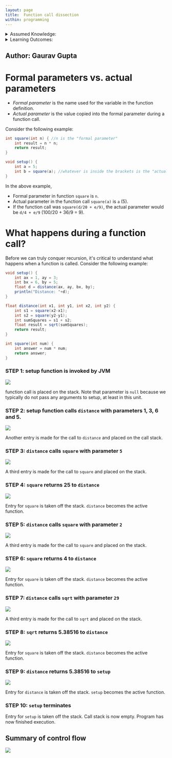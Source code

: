 ```yaml
---
layout: page
title:  Function call dissection
within: programming
---
```


<details class="prereq" markdown="1"><summary>Assumed Knowledge:</summary>

  * [Functions](./functions)

</details>

<details class="outcomes" markdown="1"><summary>Learning Outcomes:</summary>

  * Better understand the concept of parameter passing.
  * Familiarize yourself with standard terminology - *formal paramters* vs. *actual parameters*.
  * Understand the control flow and memory transactions during a function call.
  * Understand the concept of *Call Stack*.

</details>

## Author: Gaurav Gupta

# Formal parameters vs. actual parameters

- *Formal parameter* is the name used for the variable in the function definition.
- *Actual parameter* is the value copied into the formal parameter during a function call.

Consider the following example:

```java
int square(int n) { //n is the "formal parameter"
	int result = n * n;
	return result;
}

void setup() {
	int a = 5;
	int b = square(a); //whatever is inside the brackets is the "actual parameter"
}
```

In the above example,

- Formal parameter in function `square` is `n`.
- Actual parameter in the function call `square(a)` is `a` (5).
- If the function call was `square(d/20 + e/9)`, the actual parameter would be `d/4 + e/9` (100/20 + 36/9 = 9).

# What happens during a function call?

Before we can truly conquer recursion, it's critical to understand what happens when a function is called. Consider the following example:

```java
void setup() {
	int ax = 1, ay = 3;
	int bx = 6, by = 5;
	float d = distance(ax, ay, bx, by);
	println("Distance: "+d);
}

float distance(int x1, int y1, int x2, int y2) {
	int s1 = square(x2-x1);
	int s2 = square(y2-y1);
	int sumSquares = s1 + s2;
	float result = sqrt(sumSquares);
	return result;
}

int square(int num) {
	int answer = num * num;
	return answer;
}
```

### STEP 1: setup function is invoked by JVM

![](./fig/callStackProcessing/callStack1Processing.png)

function call is placed on the stack. Note that parameter is `null` because we typically do not pass any arguments to setup, at least in this unit.

### STEP 2: setup function calls `distance` with parameters 1, 3, 6 and 5.

![](./fig/callStackProcessing/callStack2Processing.png)

Another entry is made for the call to `distance` and placed on the call stack.

### STEP 3: `distance` calls `square` with parameter `5`

![](./fig/callStackProcessing/callStack3Processing.png)

A third entry is made for the call to `square` and placed on the stack.

### STEP 4: `square` returns 25 to `distance`

![](./fig/callStackProcessing/callStack4Processing.png)

Entry for `square` is taken off the stack. `distance` becomes the active function.

### STEP 5: `distance` calls `square` with parameter `2`

![](./fig/callStackProcessing/callStack5Processing.png)

A third entry is made for the call to `square` and placed on the stack.

### STEP 6: `square` returns 4 to `distance`

![](./fig/callStackProcessing/callStack6Processing.png)

Entry for `square` is taken off the stack. `distance` becomes the active function.

### STEP 7: `distance` calls `sqrt` with parameter `29`

![](./fig/callStackProcessing/callStack7Processing.png)

A third entry is made for the call to `sqrt` and placed on the stack.

### STEP 8: `sqrt` returns 5.38516 to `distance`

![](./fig/callStackProcessing/callStack8Processing.png)

Entry for `square` is taken off the stack. `distance` becomes the active function.

### STEP 9: `distance` returns 5.38516 to `setup`

![](./fig/callStackProcessing/callStack9Processing.png)

Entry for `distance` is taken off the stack. `setup` becomes the active function.

### STEP 10: `setup` terminates

Entry for `setup` is taken off the stack. Call stack is now empty. Program has now finished execution.

## Summary of control flow

![](./fig/callStackProcessing/controlFlowProcessing.png)
<!--<iframe src="https://giphy.com/embed/Az1CJ2MEjmsp2" width="480" height="221" frameBorder="0" class="giphy-embed" allowFullScreen></iframe><p><a href="https://giphy.com/gifs/bare-barren-Az1CJ2MEjmsp2">via GIPHY</a></p>-->
